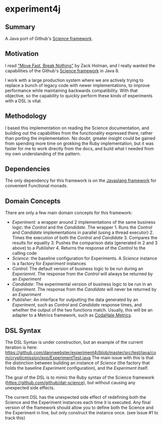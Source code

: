 experiment4j
============

Summary
-------
A Java port of Github's [Science framework](https://github.com/github/dat-science).

Motivation
----------
I read ["Move Fast, Break Nothing"](http://zachholman.com/talk/move-fast-break-nothing/) by Zack Holman, and I 
really wanted the capabilities of the Github's [Science framework](https://github.com/github/dat-science) in Java 8.

I work with a large production system where we are actively trying to replace a bunch of legacy code with
newer implementations, to improve performance while maintaining backwards compatibility. With that objective, 
so the capability to quickly perform these kinds of experiments with a DSL is vital.

Methodology
-----------
I based this implementation on reading the Science documentation, and building out the capabilities from the
functionality expressed there, rather than porting the implementation. No doubt, greater insight could be gained from 
spending more time on grokking the Ruby implementation, but it was faster for me to work directly from the docs, and build
what I needed from my own understanding of the pattern.

Dependencies
------------
The only dependency for this framework is on the [Javaslang framework](http://javaslang.com/) for convenient Functional monads. 

Domain Concepts
---------------
There are only a few main domain concepts for this framework:

* _Experiment_: a wrapper around 2 implementations of the same business logic: the _Control_ and the _Candidate_. The wrapper   1. Runs the _Control_ and _Candidate_ implementations in parallel (using a thread executor)
  2. Times the execution of both the _Control_ and _Candidate_
  3. Compares the results for equality
  3. Pushes the comparison data (generated in 2 and 3 above) to a _Publisher_
  4. Returns the response of the _Control_ to the calling code
* _Science_: the baseline configuration for Experiments. A _Science_ instance is a factory for _Experiment_ instances
* _Control_: The default version of business logic to be run during an _Experiemnt_. The response from the _Control_ will always be returned by an _Experiment_
* _Candidate_: The experimental version of business logic to be run in an _Experiment_. The response from the _Candidate_ will never be returned by an _Experiment_
* _Publisher_: An interface for outputting the data generated by an _Experiment_, such as _Control_ and _Candidate_ response times, and whether the output of the two functions match. Usually, this will be an adapter to a Metrics framework, such as [CodaHale Metrics](https://github.com/codahale/metrics).

DSL Syntax
----------
The DSL Syntax is under construction, but an example of the current iteration is here: https://github.com/dannwebster/experiment4j/blob/master/src/test/java/com/crypticmission/exp/ExperimentTest.java
The main issue with this is that the distinction between building an instance of _Science_ (the factory that holds the 
baseline _Experiment_ configuration), and the _Experiment_ itself.

The goal of the DSL is to mimic the Ruby syntax of the Science framework (https://github.com/github/dat-science),
but without causing any unexpected side effects.

The current DSL has the unexpected side effect of redefining both the Science and the Experiment instances each time it is
executed. Any final version of the framework should allow you to define both the Science and the Experiment in line, but
only construct the instance once. (see Issue #1 to track this)

